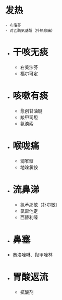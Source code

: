 # 发热
	- 布洛芬
	- 对乙酰氨基酚（扑热息痛）
- # 干咳无痰
	- 右美沙芬
	- 福尔可定
- # 咳嗽有痰
	- 愈创甘油醚
	- 羧甲司坦
	- 氨溴索
- # 喉咙痛
	- 润喉糖
	- 地喹氯铵
- # 流鼻涕
	- 氯苯那敏（扑尔敏）
	- 氯雷他定
	- 西替利嗪
- # 鼻塞
- 赛洛唑啉、羟甲唑林
- # 胃酸返流
	- 抗酸剂